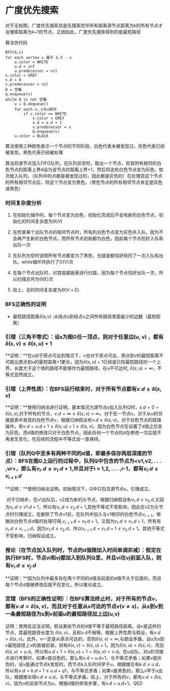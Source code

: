 # 广度优先搜索

对于无权图，广度优先搜索总是先搜索完毕所有距离源节点距离为k的所有节点才会搜索距离为k+1的节点，正因如此，广度优先搜索得到的是最短路径

算法伪代码

```pseudocode
BFS(G,s)
for each vertex u 属于 G.V - s
	u.color = WHITE
	u.d = inf
	u.predecessor = nil
s.color = GREY
s.d = 0
s.predecessor = nil
Q = 空集
q.enqueue(s)
while Q is not 空集
	u = Q.dequeue()
	for each v，v与u相邻
		if v.color == WHITE
			v.color = GREY
			v.d = u.d + 1
			v.predecessor = u
			Q.enqueue(v)
	u.color = BLACK
```

算法使用三种颜色表示一个节点的不同阶段，白色代表未被发现过，灰色代表已经被发现，黑色代表已经被处理

算法将源节点加入FIFO队列，在队列非空时，取出一个节点，将其所有相邻的白色节点的距离上界d设为该节点的距离上界+1，然后将这些白色节点变为灰色，依次放入队列。（队列中的点都是被发现过的，因此都是灰色的）在处理完这个节点的所有相邻节点后，将这个节点变为黑色。（黑色节点的所有相邻节点肯定是灰色或黑色）

### 时间复杂度分析

1. 在初始化操作时，每个节点变为白色，初始化完成后不会有新的白色节点，初始化的时间复杂度为$\Theta(V)$

2. 在检查某个出队节点的相邻节点时，所有的白色节点变为灰色并入队。因为不会再产生新的白色节点，而所有节点初始都为白色，因此每个节点恰好入队和出队一次

3. 在队列为空时说明所有节点都变为了黑色，也就是都恰好经历了一次入队和出队。while循环共执行了O(V)次

4. 在每个节点出队时，对其临接链表进行扫描，因为每个节点恰好出队一次，所以扫描总共为$\Theta$(E)次

5. 综上，总的时间复杂度为$\Theta(V+E)$ 

   

### BFS正确性的证明

- 最短路径距离$\delta$(s,v) :从结点s到结点v之间所有路径里面最少的边数（最短距离）

### 引理（三角不等式）：设s为图G任一顶点，则对于任意边(u, v) ，都有$\delta(s,v)\le\delta(s,u)+1$

**证明：**在u对于原点可达到情况下，v也对于原点可达，原点到v的最短距离不可能比原点到u的最短距离+1更长，因为$\delta(s,u)+1$已经是已知最短路径的一个上界，长度大于这个值的路径不能够作为最短路径。在u不可达时, $\delta(s,u) = \infty$，不等式显然成立。

### 引理（上界性质）：在BFS运行结束时，对于所有节点都有$v.d \ge\delta(s,v)$

**证明：**使用归纳法进行证明。基本情况为源节点s加入队列Q时，$s.d = 0 = \delta(s,s)$,对于所有的节点，$v.d = \infty \ge \delta(s,v) = \infty$。对于任一节点u，对于从u的邻接链表中发现的白色节点v，根据归纳假设有$v.d \ge\delta(s,v)$。对于白色节点的赋值操作，有$v.d = u.d + 1 \ge \delta(s,u)+1 \ge \delta(s,v)$。因为白色节点在设置了d值之后变为灰色，而d值的修改只对于白色节点，因此任何一个节点的d在修改一次后就不再发生变化，在后续的流程中不等式会一直保持。

### 引理（队列Q中至多有两种不同的d值，即最多保存两层深度的节点）：BFS在图G上运行的过程中，队列Q中包含的节点为<v1,v2, . . . ,vr>，那么有$v_r.d\le v_1.d+1$,并且对于i = 1,2, . . . ,r-1，都有$v_i.d \le v_{i+1}.d$

**证明：**使用归纳法证明。初始情况下，Q中只包含源节点s，引理成立。

​			对于归纳步，在v1出队后，v2成为新的头节点，根据归纳假设有$v_1.d \le v_2.d$,又因为$v_r.d\le v1.d+1$，所以有$v_r.d\le v_2.d+1$,其他不等式不受影响，因此在v2为头节点时引理成立。在删除了节点v1后，在队列中加入与v1相邻的白色节点$v_{r+1}$，根据对白色节点d值的处理可得,$v_{r+1}.d = v_1.d + 1$。又因为$v_r.d\le v_1.d+1$，所有有$v_r.d \le v_{r+1}.d$。因为$v_1.d\le v_2.d$，所以$v_{r+1}.d = v_1.d+1\le v_2.d+1$。其他不等式不受影响，归纳假设成立。

### 推论（在节点加入队列时，节点的d值随加入时间单调非减）：假定在执行BFS时，节点vi和vj都加入到队列Q里，并且vi在vj前面入队，则有$v_i.d\le v_j.d$

**证明：**因为队列中最多存在两个不同的d值且前面的d值不大于后面的，而且每个节点d值被修改后就不在变化，所以推论成立。

### 定理（BFS的正确性证明）：在BFS算法终止时，对于所有的节点v，都有$v.d = \delta(s,v)$，而且对于任意从s可达的节点v($v \not= s$)，从s到v到一条最短路径为s到v前驱u的最短路径加上边(u,v)

证明：使用反证法证明。假设某些节点的d值不等于最短路径距离。设v是这样的节点，其最短路径长度为      $\delta(s,v)$，且和v.d不相等。根据上界性质与假设，有$v.d \gt \delta(s,v)$。此外，v一定是从原点可达的，否则$\delta(s,v) =  \infty$,与题设矛盾。设u为s到v最短路径上v的直接前驱，则有$\delta(s,v) = \delta(s,u)+1$。因为$\delta(s,u) \lt \delta(s,v)$，而且$\delta(s,u) = u.d$。所以有$u.d +1 = \delta(s,u) +1 = \delta(s,v)\lt v.d$。在u出队，对u的邻接点进行考察时，如果v是白色的，那么有v.d = u.d+1，与不等式矛盾；如果v是灰色的，设v是通过节点k发现的，而节点k入队时间早于u，根据推论有$k.d\le u.d$，所以有$v.d = k.d+1\le u.d+q1$，与不等式矛盾；如果v是黑色的，那么v早于u出队，根据推论得$v.d \le u.d$，与不等式矛盾。综上，对于所有的v，都有$v.d = \delta(s,v)$，因为v的前驱节点为u，根据d值的修改步骤，有v.d = u.d+1。QED


